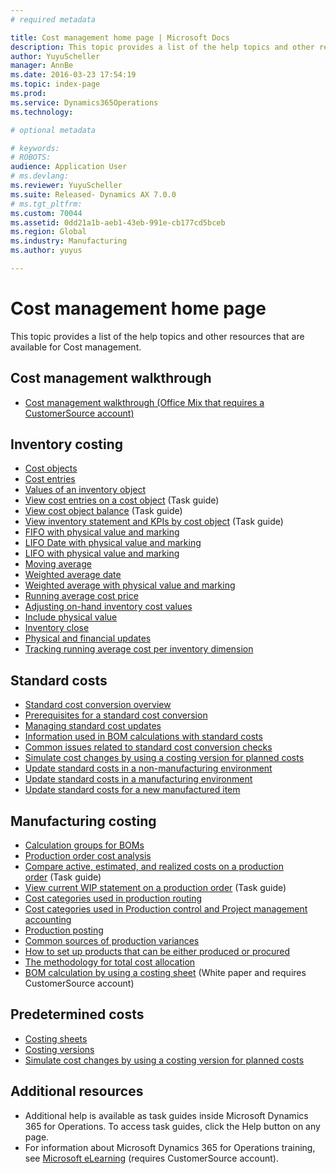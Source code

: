 ```yaml
---
# required metadata

title: Cost management home page | Microsoft Docs
description: This topic provides a list of the help topics and other resources that are available for Cost management. 
author: YuyuScheller
manager: AnnBe
ms.date: 2016-03-23 17:54:19
ms.topic: index-page
ms.prod: 
ms.service: Dynamics365Operations
ms.technology: 

# optional metadata

# keywords: 
# ROBOTS: 
audience: Application User
# ms.devlang: 
ms.reviewer: YuyuScheller
ms.suite: Released- Dynamics AX 7.0.0
# ms.tgt_pltfrm: 
ms.custom: 70044
ms.assetid: 0dd21a1b-aeb1-43eb-991e-cb177cd5bceb
ms.region: Global
ms.industry: Manufacturing
ms.author: yuyus

---
```


# Cost management home page

This topic provides a list of the help topics and other resources that are available for Cost management. 

Cost management walkthrough
---------------------------

-   [Cost management walkthrough (Office Mix that requires a CustomerSource account)](https://mbs.microsoft.com/customersource/northamerica/AX/learning/presentations/DynamicsTechnicalConference16)

## Inventory costing
-   [Cost objects](https://docs.microsoft.com/en-us/dynamics365/operations/manufacturing/cost-management/cost-object)
-   [Cost entries](https://docs.microsoft.com/en-us/dynamics365/operations/manufacturing/cost-management/cost-entries)
-   [Values of an inventory object](https://docs.microsoft.com/en-us/dynamics365/operations/manufacturing/cost-management/physical-quantity)
-   [View cost entries on a cost object](http://ax.help.dynamics.com/en/wiki/view-cost-entries-for-a-cost-object/) (Task guide)
-   [View cost object balance](http://ax.help.dynamics.com/en/wiki/view-cost-object-balance/) (Task guide)
-   [View inventory statement and KPIs by cost object](http://ax.help.dynamics.com/en/wiki/view-inventory-statement-and-kpis-by-cost-object/) (Task guide)
-   [FIFO with physical value and marking](https://docs.microsoft.com/en-us/dynamics365/operations/manufacturing/cost-management/fifo-with-physical-value-and-marking)
-   [LIFO Date with physical value and marking](https://docs.microsoft.com/en-us/dynamics365/operations/manufacturing/cost-management/lifo-date-with-physical-value-and-marking)
-   [LIFO with physical value and marking](https://docs.microsoft.com/en-us/dynamics365/operations/manufacturing/cost-management/lifo-with-physical-value-and-marking)
-   [Moving average](https://docs.microsoft.com/en-us/dynamics365/operations/manufacturing/cost-management/moving-average)
-   [Weighted average date](https://docs.microsoft.com/en-us/dynamics365/operations/manufacturing/cost-management/weighted-average-date)
-   [Weighted average with physical value and marking](https://docs.microsoft.com/en-us/dynamics365/operations/manufacturing/cost-management/weighted-average-with-physical-value-and-marking)
-   [Running average cost price](https://docs.microsoft.com/en-us/dynamics365/operations/manufacturing/cost-management/running-average-cost-price)
-   [Adjusting on-hand inventory cost values](https://docs.microsoft.com/en-us/dynamics365/operations/manufacturing/cost-management/adjusting-on-hand-inventory-cost-values)
-   [Include physical value](https://docs.microsoft.com/en-us/dynamics365/operations/manufacturing/cost-management/include-physical-value)
-   [Inventory close](https://docs.microsoft.com/en-us/dynamics365/operations/manufacturing/cost-management/inventory-close)
-   [Physical and financial updates](https://docs.microsoft.com/en-us/dynamics365/operations/manufacturing/cost-management/physical-and-financial-updates)
-   [Tracking running average cost per inventory dimension](https://docs.microsoft.com/en-us/dynamics365/operations/manufacturing/cost-management/track-running-average-cost-per-inventory-dimension)

## Standard costs
-   [Standard cost conversion overview](https://docs.microsoft.com/en-us/dynamics365/operations/manufacturing/cost-management/standard-cost-conversion-overview)
-   [Prerequisites for a standard cost conversion](https://docs.microsoft.com/en-us/dynamics365/operations/manufacturing/cost-management/prerequisites-for-a-standard-cost-conversion)
-   [Managing standard cost updates](https://docs.microsoft.com/en-us/dynamics365/operations/manufacturing/cost-management/managing-standard-cost-updates)
-   [Information used in BOM calculations with standard costs](https://docs.microsoft.com/en-us/dynamics365/operations/manufacturing/cost-management/information-used-in-bom-calculations-with-standard-costs)
-   [Common issues related to standard cost conversion checks](http://ax.help.dynamics.com/en/wiki/common-issues-related-to-standard-cost-conversion-checks-2/)
-   [Simulate cost changes by using a costing version for planned costs](https://docs.microsoft.com/en-us/dynamics365/operations/manufacturing/cost-management/simulating-cost-changes-by-using-a-costing-version-for-planned-costs)
-   [Update standard costs in a non-manufacturing environment](https://docs.microsoft.com/en-us/dynamics365/operations/manufacturing/cost-management/update-standard-costs-in-a-nonmanufacturing-environment)
-   [Update standard costs in a manufacturing environment](https://docs.microsoft.com/en-us/dynamics365/operations/manufacturing/cost-management/updating-standard-costs-in-a-manufacturing-environment)
-   [Update standard costs for a new manufactured item](https://docs.microsoft.com/en-us/dynamics365/operations/manufacturing/cost-management/updating-standard-costs-for-a-new-manufactured-item)

## Manufacturing costing
-   [Calculation groups for BOMs](https://docs.microsoft.com/en-us/dynamics365/operations/manufacturing/cost-management/bom-calculation-groups)
-   [Production order cost analysis](https://docs.microsoft.com/en-us/dynamics365/operations/manufacturing/cost-management/production-order-cost-analysis)
-   [Compare active, estimated, and realized costs on a production order](http://ax.help.dynamics.com/en/wiki/view-reasons-for-high-production-variance-for-a-production-order/) (Task guide)
-   [View current WIP statement on a production order](http://ax.help.dynamics.com/en/wiki/view-wip-statement-on-a-production-order/) (Task guide)
-   [Cost categories used in production routing](https://docs.microsoft.com/en-us/dynamics365/operations/manufacturing/cost-management/cost-categories-used-in-production-routings)
-   [Cost categories used in Production control and Project management accounting](https://docs.microsoft.com/en-us/dynamics365/operations/manufacturing/cost-management/cost-categories-used-in-production-control-and-in-project-management-and-accounting)
-   [Production posting](https://docs.microsoft.com/en-us/dynamics365/operations/manufacturing/production-control/production-posting)
-   [Common sources of production variances](https://docs.microsoft.com/en-us/dynamics365/operations/manufacturing/cost-management/common-sources-of-production-variances)
-   [How to set up products that can be either produced or procured](https://docs.microsoft.com/en-us/dynamics365/operations/manufacturing/cost-management/manufactured-items-that-are-treated-as-purchased-items)
-   [The methodology for total cost allocation](https://docs.microsoft.com/en-us/dynamics365/operations/manufacturing/cost-management/the-methodology-for-total-cost-allocation)
-   [BOM calculation by using a costing sheet](https://mbs.microsoft.com/customersource/northamerica/AX/learning/documentation/white-papers/365operationsbomcalsheet) (White paper and requires CustomerSource account)

## Predetermined costs
-   [Costing sheets](https://docs.microsoft.com/en-us/dynamics365/operations/manufacturing/cost-management/costing-sheets)
-   [Costing versions](https://docs.microsoft.com/en-us/dynamics365/operations/manufacturing/cost-management/costing-versions)
-   [Simulate cost changes by using a costing version for planned costs](https://docs.microsoft.com/en-us/dynamics365/operations/manufacturing/cost-management/simulating-cost-changes-by-using-a-costing-version-for-planned-costs)

## Additional resources
-   Additional help is available as task guides inside Microsoft Dynamics 365 for Operations. To access task guides, click the Help button on any page.
-   For information about Microsoft Dynamics 365 for Operations training, see [Microsoft eLearning](https://mbspartner.microsoft.com/AX/LearningPlans) (requires CustomerSource account).


